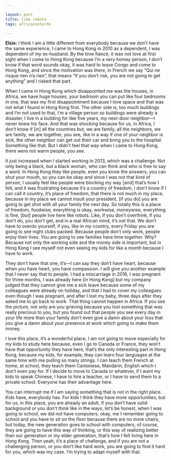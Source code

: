 ```yaml
---

layout: post
title: like robots
tags: africacenterhk

---
```


**Elsie:** I think I am a little different from everybody because we don’t have the same experience, I came to Hong Kong in 2010 as a dependent, I was dependent of my ex-husband. By the time fiancé, it was not love at first sight when I come to Hong Kong because I’m a very homey person, I don’t know if that word sounds okay, it was hard to leave Congo and come to Hong Kong, and since the motivation was there, in French we say “Qui ne risque rien n’a rien”, that means “if you don’t risk, you are not going to get anything” and I risked that part. 

When I came in Hong Kong which disappointed me was the houses, in Africa, we have huge houses, your bedroom you can put like four bedrooms in one, that was my first disappointment because I love space and that was not what I found in Hong Kong first. The other side is, too much buildings and I’m not used to that, I’m a village person so buildings were already a disaster, I live in a building for like five years, my next-door neighbor—I never knew his face. And that was shocking because for us, in Africa, I don’t know if [in] all the countries but, we are family, all the neighbors, we are family, we are together, you see, like in a way if one of your neighbor is sick, the other neighbor can get out their car and bring you to the hospital. Something like that. But I didn’t feel that way when I came to Hong Kong, there were not warm people, you see. 

It just increased when I started working in 2013, which was a challenge. Not only being a black, but a black woman, who can think and who is free to say a word. In Hong Kong they like people, even you know the answers, you can shut your mouth, so you can be okay and since I was not that kind of person, I usually feel like people were blocking my way [and] that’s how I felt, and it was frustrating because it’s a country of freedom, I don’t know if I can call it country, it’s place of freedom, that there is not much in my place, because in my place we cannot insult your president, [if you do] you are going to get shot with all your family the next day. So totally this is a place of freedom, foodwise, everything is okay, workwise, moneywise, everything is fine, [but] people live here like robots. Like, if you don’t overthink, if you don’t do, you don’t get, and in a real African mind, it’s not that. We don’t have to overdo yourself, if you, like in my country, every Friday you are going to see night clubs packed. Because people don’t only work, people enjoy their lives. You are going to see families have time together. Why? Because not only the working side and the money side is important, but in Hong Kong I see myself not even seeing my kids for like a month because I have to work. 

They don’t have that one, it’s—I can say they don’t have heart, because when you have heart, you have compassion. I will give you another example that I never say that to people. I had a miscarriage in 2016, I was pregnant for three months, I was already here [in Hong Kong] but my company judged that they cannot give me a sick leave because some of my colleagues were already on holiday, and that I had to cover my colleagues even though I was pregnant, and after I lost my baby, three days after they asked me to go back to work. That thing cannot happen in Africa. If you see the picture, not only are you grieving because you lost something that was really precious to you, but you found out that people you see every day in your life more than your family don’t even give a damn about your loss that you give a damn about your presence at work which going to make them money. 

I love this place, it’s a wonderful place, I am not going to move especially for my kids to study here because, even I go to Canada or France, they won’t have that opportunity they have here, that’s the only interesting part in Hong Kong, because my kids, for example, they can learn four languages at the same time with me pulling so many strings. I can teach them French at home, at school, they teach them Cantonese, Mandarin, English which I don’t even pay for. If I decide to move to Canada or whatever, if I want my kids to speak Chinese, I have to hire a teacher, or I have to send them to a private school. Everyone has their advantage here. 

You can interrupt me if I am saying something that is not in the right place. Kids have, everybody has. For kids I think they have more opportunities, but for us, in this place, you are already an adult, if you don’t have solid background or you don’t think like in the ways, let’s be honest, when I was going to school, we did not have computers, okay, me I remember going to school and you have to sit on the floor because there are no more chairs, but today, the new generation goes to school with computers, of course, they are going to have this way of thinking, or this way of realizing better than our generation or my elder generation, that’s how I felt living here in Hong Kong. Then yeah, it’s a place of challenge, and if you are not a challenging person, or you don’t like hard work, you are going to find it hard for you, which was my case. I’m trying to adapt myself with that.


